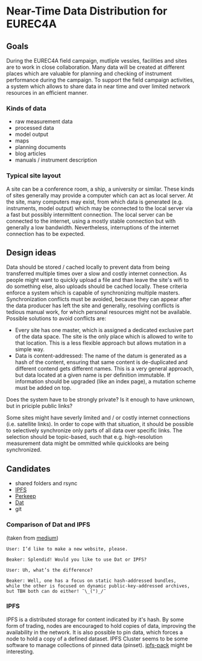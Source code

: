 # Near-Time Data Distribution for EUREC4A

## Goals

During the EUREC4A field campaign, mutliple vessles, facilities and sites are to work in close collaboration.
Many data will be created at different places which are valuable for planning and checking of instrument performance during the campaign.
To support the field campaign activities, a system which allows to share data in near time and over limited network resources in an efficient manner.

### Kinds of data

* raw measurement data
* processed data
* model output
* maps
* planning documents
* blog articles
* manuals / instrument description

### Typical site layout

A site can be a conference room, a ship, a university or similar.
These kinds of sites generally may provide a computer which can act as local server.
At the site, many computers may exist, from which data is generated (e.g. instruments, model output) which may be connected to the local server via a fast but possibly intermittent connection.
The local server can be connected to the internet, using a mostly stable connection but with generally a low bandwidth.
Nevertheless, interruptions of the internet connection has to be expected.

## Design ideas

Data should be stored / cached locally to prevent data from being transferred multiple times over a slow and costly internet connection.
As people might want to quickly upload a file and than leave the site's wifi to do something else, also uploads should be cached locally.
These criteria enforce a system which is capable of synchronizing multiple masters.
Synchronization conflicts must be avoided, because they can appear after the data producer has left the site and generally, resolving conflicts is tedious manual work, for which personal resources might not be available.
Possible solutions to avoid conflicts are:

* Every site has one master, which is assigned a dedicated exclusive part of the data space. The site is the only place which is allowed to write to that location. This is a less flexible approach but allows mutation in a simple way.
* Data is content-addressed: The name of the datum is generated as a hash of the content, ensuring that same content is de-duplicated and different contend gets different names. This is a very general approach, but data located at a given name is per definition immutable. If information should be upgraded (like an index page), a mutation scheme must be added on top.

Does the system have to be strongly private?
Is it enough to have unknown, but in priciple public links?

Some sites might have severly limited and / or costly internet connections (i.e. satellite links).
In order to cope with that situation, it should be possible to selectively synchronize only parts of all data over specific links.
The selection should be topic-based, such that e.g. high-resolution measurement data might be ommitted while quicklooks are being synchronized.

## Candidates

* shared folders and rsync
* [IPFS](https://ipfs.io/)
* [Perkeep](https://perkeep.org)
* [Dat](https://datproject.org/)
* git

### Comparison of Dat and IPFS

(taken from [medium](https://medium.com/blue-link-labs/so-you-want-your-decentralized-browser-to-work-correctly-c06c4038ab12))

    User: I’d like to make a new website, please.

    Beaker: Splendid! Would you like to use Dat or IPFS?

    User: Uh, what’s the difference?

    Beaker: Well, one has a focus on static hash-addressed bundles,
    while the other is focused on dynamic public-key-addressed archives,
    but TBH both can do either! ¯\_(")_/¯

### IPFS

IPFS is a distributed storage for content indicated by it's hash.
By some form of trading, nodes are encouraged to hold copies of data, improving the availability in the network.
It is also possible to pin data, which forces a node to hold a copy of a defined dataset.
IPFS Cluster seems to be some software to manage collections of pinned data (pinset).
[ipfs-pack](https://github.com/ipfs/ipfs-pack) might be interesting.
